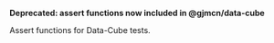 **Deprecated: assert functions now included in @gjmcn/data-cube**

Assert functions for Data-Cube tests.
